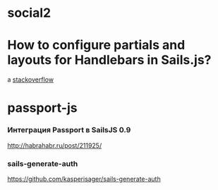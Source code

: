 # social2

# How to configure partials and layouts for Handlebars in Sails.js?
a [stackoverflow](http://stackoverflow.com/questions/19810671/how-to-configure-partials-and-layouts-for-handlebars-in-sails-js)

# passport-js
### Интеграция Passport в SailsJS 0.9
http://habrahabr.ru/post/211925/
### sails-generate-auth
https://github.com/kasperisager/sails-generate-auth